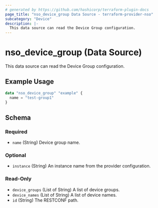 ```yaml
---
# generated by https://github.com/hashicorp/terraform-plugin-docs
page_title: "nso_device_group Data Source - terraform-provider-nso"
subcategory: "Device"
description: |-
  This data source can read the Device Group configuration.
---
```


# nso_device_group (Data Source)

This data source can read the Device Group configuration.

## Example Usage

```terraform
data "nso_device_group" "example" {
  name = "test-group1"
}
```

<!-- schema generated by tfplugindocs -->
## Schema

### Required

- `name` (String) Device group name.

### Optional

- `instance` (String) An instance name from the provider configuration.

### Read-Only

- `device_groups` (List of String) A list of device groups.
- `device_names` (List of String) A list of device names.
- `id` (String) The RESTCONF path.


